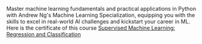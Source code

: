 Master machine learning fundamentals and practical applications in Python with Andrew Ng's Machine Learning Specialization, equipping you with the skills to excel in real-world AI challenges and kickstart your career in ML.
Here is the certificate of this course [Supervised Machine Learning: Regression and Classification](https://www.coursera.org/account/accomplishments/specialization/certificate/3QEAWAG552X2)
